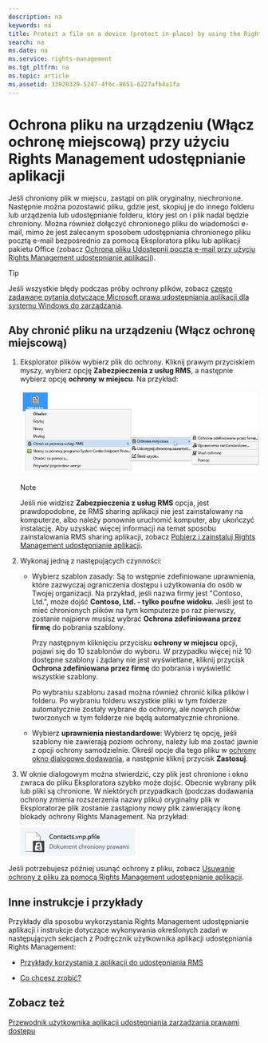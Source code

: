 ```yaml
---
description: na
keywords: na
title: Protect a file on a device (protect in-place) by using the Rights Management sharing application
search: na
ms.date: na
ms.service: rights-management
ms.tgt_pltfrm: na
ms.topic: article
ms.assetid: 33920329-5247-4f6c-8651-6227afb4a1fa
---
```

# Ochrona pliku na urządzeniu (Włącz ochronę miejscową) przy użyciu Rights Management udostępnianie aplikacji
Jeśli chroniony plik w miejscu, zastąpi on plik oryginalny, niechronione. Następnie można pozostawić pliku, gdzie jest, skopiuj je do innego folderu lub urządzenia lub udostępnianie folderu, który jest on i plik nadal będzie chroniony. Można również dołączyć chronionego pliku do wiadomości e-mail, mimo że jest zalecanym sposobem udostępniania chronionego pliku pocztą e-mail bezpośrednio za pomocą Eksploratora pliku lub aplikacji pakietu Office (zobacz [Ochrona pliku Udostępnij pocztą e-mail przy użyciu Rights Management udostępnianie aplikacji](../Topic/Protect_a_file_that_you_share_by_email_by_using_the_Rights_Management_sharing_application.md)).

> [!TIP]
> Jeśli wszystkie błędy podczas próby ochrony plików, zobacz [często zadawane pytania dotyczące Microsoft prawa udostępniania aplikacji dla systemu Windows do zarządzania](http://go.microsoft.com/fwlink/?LinkId=303971).

## Aby chronić pliku na urządzeniu (Włącz ochronę miejscową)

1.  Eksplorator plików wybierz plik do ochrony. Kliknij prawym przyciskiem myszy, wybierz opcję **Zabezpieczenia z usług RMS**, a następnie wybierz opcję **ochrony w miejscu**. Na przykład:

    ![](../Image/ADRMS_MSRMSApp_SP_CompanyDefined.png)

    > [!NOTE]
    > Jeśli nie widzisz **Zabezpieczenia z usług RMS** opcja, jest prawdopodobne, że RMS sharing aplikacji nie jest zainstalowany na komputerze, albo należy ponownie uruchomić komputer, aby ukończyć instalację. Aby uzyskać więcej informacji na temat sposobu zainstalowania RMS sharing aplikacji, zobacz [Pobierz i zainstaluj Rights Management udostępnianie aplikacji](../Topic/Download_and_install_the_Rights_Management_sharing_application.md).

2.  Wykonaj jedną z następujących czynności:

    -   Wybierz szablon zasady: Są to wstępnie zdefiniowane uprawnienia, które zazwyczaj ograniczenia dostępu i użytkowania do osób w Twojej organizacji. Na przykład, jeśli nazwa firmy jest "Contoso, Ltd.", może dojść **Contoso, Ltd. - tylko poufne widoku**. Jeśli jest to mieć chronionych plików na tym komputerze po raz pierwszy, zostanie najpierw musisz wybrać **Ochrona zdefiniowana przez firmę** do pobrania szablony.

        Przy następnym kliknięciu przycisku **ochrony w miejscu** opcji, pojawi się do 10 szablonów do wyboru. W przypadku więcej niż 10 dostępne szablony i żądany nie jest wyświetlane, kliknij przycisk **Ochrona zdefiniowana przez firmę** do pobrania i wyświetlić wszystkie szablony.

        Po wybraniu szablonu zasad można również chronić kilka plików i folderu. Po wybraniu folderu wszystkie pliki w tym folderze automatycznie zostały wybrane do ochrony, ale nowych plików tworzonych w tym folderze nie będą automatycznie chronione.

    -   Wybierz **uprawnienia niestandardowe**: Wybierz tę opcję, jeśli szablony nie zawierają poziom ochrony, należy lub ma zostać jawnie z opcji ochrony samodzielnie. Określ opcje dla tego pliku w [ochrony okno dialogowe dodawania](http://technet.microsoft.com/library/dn574738.aspx), a następnie kliknij przycisk **Zastosuj**.

3.  W oknie dialogowym można stwierdzić, czy plik jest chronione i okno zwraca do pliku Eksploratora szybko może dojść. Obecnie wybrany plik lub pliki są chronione. W niektórych przypadkach (podczas dodawania ochrony zmienia rozszerzenia nazwy pliku) oryginalny plik w Eksploratorze plik zostanie zastąpiony nowy plik zawierający ikonę blokady ochrony Rights Management. Na przykład:

    ![](../Image/ADRMS_MSRMSApp_Pfile.png)

Jeśli potrzebujesz później usunąć ochrony z pliku, zobacz [Usuwanie ochrony z pliku za pomocą Rights Management udostępnianie aplikacji](../Topic/Remove_protection_from_a_file_by_using_the_Rights_Management_sharing_application.md).

## Inne instrukcje i przykłady
Przykłady dla sposobu wykorzystania Rights Management udostępnianie aplikacji i instrukcje dotyczące wykonywania określonych zadań w następujących sekcjach z Podręcznik użytkownika aplikacji udostępniania Rights Management:

-   [Przykłady korzystania z aplikacji do udostępniania RMS](../Topic/Rights_Management_sharing_application_user_guide.md#BKMK_SharingExamples)

-   [Co chcesz zrobić?](../Topic/Rights_Management_sharing_application_user_guide.md#BKMK_SharingInstructions)

## Zobacz też
[Przewodnik użytkownika aplikacji udostępniania zarządzania prawami dostępu](../Topic/Rights_Management_sharing_application_user_guide.md)

